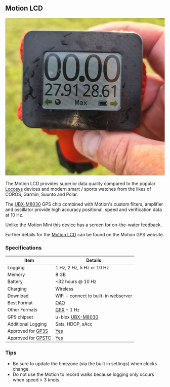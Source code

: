## Motion LCD


![mini](img/motion-lcd.jpg)



The Motion LCD provides superior data quality compared to the popular [Locosys](../../locosys/README.md) devices and modern smart / sports watches from the likes of COROS, Garmin, Suunto and Polar.

The [UBX-M8030](https://www.u-blox.com/en/product/ubx-m8030-series) GPS chip combined with Motion's custom filters, amplifier and oscillator provide high accuracy positional, speed and verification data at 10 Hz.

Unlike the Motion Mini this device has a screen for on-the-water feedback.

Further details for the [Motion LCD](https://www.motion-gps.com/motion/documentation.html) can be found on the Motion GPS website.



### Specifications

| Item                                                       | Details                                                      |
| ---------------------------------------------------------- | ------------------------------------------------------------ |
| Logging                                                    | 1 Hz, 2 Hz,  5 Hz or 10 Hz                                   |
| Memory                                                     | 8 GB                                                         |
| Battery                                                    | ~32 hours @ 10 Hz                                            |
| Charging                                                   | Wireless                                                     |
| Download                                                   | WiFi - connect to built-in webserver                         |
| Best Format                                                | [OAO](https://www.motion-gps.com/motion/documentation/oao-file-format.html) |
| Other Formats                                              | [GPX](https://en.wikipedia.org/wiki/GPS_Exchange_Format) - 1 Hz |
| GPS chipset                                                | u-blox [UBX-M8030](https://www.u-blox.com/en/product/ubx-m8030-series) |
| Additional Logging                                         | Sats, HDOP, sAcc                                             |
| Approved for [GP3S](https://www.gps-speedsurfing.com/)     | [Yes](https://www.gps-speedsurfing.com/default.aspx?mnu=item&item=gpsother) |
| Approved for [GPSTC](https://www.gpsteamchallenge.com.au/) | [Yes](https://www.gpsteamchallenge.com.au/pages/rules)       |



### Tips

- Be sure to update the timezone (via the built in settings) when clocks change.
- Do not use the Motion to record walks because logging only occurs when speed > 3 knots.